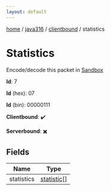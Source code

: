 ```yaml
---
layout: default
---
```


[home](/)  /  [java316](/protocol/java316)  /  [clientbound](/protocol/java316/clientbound)  /  statistics

# Statistics

Encode/decode this packet in [Sandbox](../../../sandbox/java316#clientbound.statistics)

**Id**: 7

**Id** (hex): 07

**Id** (bin): 00000111

**Clientbound**: ✔️

**Serverbound**: ✖️

## Fields

Name | Type
---|---
statistics | [statistic](/protocol/java316/types/statistic)[]

